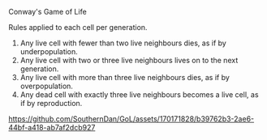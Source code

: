 Conway's Game of Life

Rules applied to each cell per generation.

1. Any live cell with fewer than two live neighbours dies, as if by underpopulation.
2. Any live cell with two or three live neighbours lives on to the next generation.
3. Any live cell with more than three live neighbours dies, as if by overpopulation.
4. Any dead cell with exactly three live neighbours becomes a live cell, as if by reproduction.

https://github.com/SouthernDan/GoL/assets/170171828/b39762b3-2ae6-44bf-a418-ab7af2dcb927

